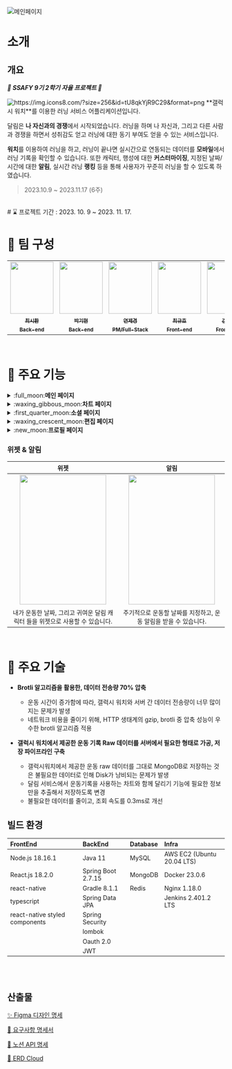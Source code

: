 ![메인페이지](https://github.com/Eungae-D/Dallim/assets/135101171/bd848807-e07b-49ae-99c4-970bda51e714)

# 소개

## 개요

**_👏 SSAFY 9기 2학기 자율 프로젝트 👏_**  
<aside>
<img src="https://img.icons8.com/?size=256&id=tU8qkYjR9C29&format=png" alt="https://img.icons8.com/?size=256&id=tU8qkYjR9C29&format=png" width="40px" /> **갤럭시 워치**를 이용한 러닝 서비스 어플리케이션입니다.

달림은 **나 자신과의 경쟁**에서 시작되었습니다. 러닝을 하며 나 자신과, 그리고 다른 사람과 경쟁을 하면서 성취감도 얻고 러닝에 대한 동기 부여도 얻을 수 있는 서비스입니다.

**워치**를 이용하여 러닝을 하고, 러닝이 끝나면 실시간으로 연동되는 데이터를 **모바일**에서 러닝 기록을 확인할 수 있습니다. 또한 캐릭터, 행성에 대한 **커스터마이징**, 지정된 날짜/시간에 대한 **알림**, 실시간 러닝 **랭킹** 등을 통해 사용자가 꾸준히 러닝을 할 수 있도록 하였습니다.

</aside>

> 2023.10.9 ~ 2023.11.17 (6주)

<br/>
# ⌛ 프로젝트 기간 : 2023. 10. 9 ~ 2023. 11. 17.

# 👥 팀 구성
<table align="center">
  <tr>
    <td align="center"><a href="https://github.com/pum005"><img src="https://avatars.githubusercontent.com/u/108645121?v=4" width="100px;" height="120px;" alt=""/><br /><sub><b>최시환<br>Back-end<br/></b></sub></a></td>
    <td align="center"><a href="https://github.com/qkrrlgus114"><img src="https://avatars.githubusercontent.com/u/121294224?v=4" width="100px;" height="120px;" alt=""/><br /><sub><b>박기현<br> Back-end<br/></b></sub></a></td>
    <td align="center"><a href="https://github.com/yeonchaking"><img src="https://avatars.githubusercontent.com/u/99801068?v=4" width="100px;" height="120px;" alt=""/><br /><sub><b>연제경<br>PM/Full-Stack<br/></b></sub></a></td>
    <td align="center"><a href="https://github.com/Eungae-D"><img src="https://avatars.githubusercontent.com/u/135101171?v=4" width="100px;" height="120px;" alt=""/><br /><sub><b>최규호<br> Front-end<br/></b></sub></a></td>
    <td align="center"><a href="https://github.com/soyeonnnb"><img src="https://avatars.githubusercontent.com/u/71217221?v=4" width="100px;" height="120px;" alt=""/><br /><sub><b>김소연<br> Front-end<br/></b></sub></a></td>
    <td align="center"><a href="https://github.com/SeongLI"><img src="https://avatars.githubusercontent.com/u/110223414?v=4" width="100px;" height="120px;" alt=""/><br /><sub><b>이은성<br> Front-end<br/></b></sub></a></td>
</table>
</br>


# 📌 주요 기능

<details>
<summary>:full_moon:<strong>메인 페이지</strong></summary>
<br>

|  비 로그인  |  메인 |  워치 가이드 |  
| :-----------------------------------------------------------------: | :-----------------------------------------------------------------: | :-----------------------------------------------------------------: |
| <img src="./frontend/Dallim/src/assets/readme/main/notLogin.png"  width="200" height="300"/> |  <img src="./frontend/Dallim/src/assets/readme/main/main.png"  width="200" height="300"/>  | <img src="./frontend/Dallim/src/assets/readme/main/privacypolicy.png"  width="200" height="300"/>   |
| 어플을 키고 소셜 로그인(네이버, 카카오)을 통해 로그인을 할 수 있습니다. | 소셜 로그인을 성공하면 메인 페이지로 이동하게 됩니다.  | 갤럭시 워치에 대한 가이드를 볼 수 있습니다. |

 |  달력  |  개인정보 처리방침 |
 | :-----------------------------------------------------------------: | :-----------------------------------------------------------------: |
 | <img src="./frontend/Dallim/src/assets/readme/main/watchGuide.png"  width="200" height="300"/> |  <img src="./frontend/Dallim/src/assets/readme/main/privacypolicy.png"  width="200" height="300"/>  |
 | 서비스 출석일과 관련된 달력입니다. 출석의 경우 해당 날짜에 달리기 종료시, 출석으로 인정됩니다. | 서비스 개인정보 처리에 대한 링크로 이어지는 창이 뜹니다. 확인을 선택하면 서비스 개인정보 처리방침 페이지로 이동하게 됩니다.  |
 
</details>

<details>
<summary>:waxing_gibbous_moon:<strong>차트 페이지</strong></summary>
<br>

|  차트 메인  |  차트 메인(하단 스크롤업) |  러닝 그래프 터치 |  
| :-----------------------------------------------------------------: | :-----------------------------------------------------------------: | :-----------------------------------------------------------------: |
| <img src="./frontend/Dallim/src/assets/readme/chart/chartMain.png"  width="200" height="300"/> |  <img src="./frontend/Dallim/src/assets/readme/chart/chartMainBottomUp.png"  width="200" height="300"/>  | <img src="./frontend/Dallim/src/assets/readme/chart/moveRunningRecord.png"  width="200" height="300"/>   |
| 차트 메인페이지입니다. 달력을 통해 어느 날짜에 러닝을 했는지, 이번주 기록이 어떻게 되는지 확인할 수 있습니다. | 하단 스크롤바를 위로 올리면 월별로 달린 기록을 확인할 수 있습니다.  | 러닝 그래프 터치시 해당 러닝 기록을 볼 수 있습니다. |

|  차트 메인(슬라이드)  |  차트 기록 |  페이스 차트 |  
| :-----------------------------------------------------------------: | :-----------------------------------------------------------------: | :-----------------------------------------------------------------: |
| <img src="./frontend/Dallim/src/assets/readme/chart/chartMainSlide.png"  width="200" height="300"/> |  <img src="./frontend/Dallim/src/assets/readme/chart/runningRecord.png"  width="200" height="300"/> <img src="./frontend/Dallim/src/assets/readme/chart/runningRecordTwo.png"  width="200" height="300"/> <img src="./frontend/Dallim/src/assets/readme/chart/runningRecordThree.png"  width="200" height="300"/> | <img src="./frontend/Dallim/src/assets/readme/chart/paceChart.png"  width="200" height="300"/>   |
| 달력에 표시된 러닝 기록 선택 시, 해당 일자에 뛴 기록이 나타나게 됩니다.  | 카드 선택 시, 기록의 상세보기로 이동하며 해당 뷰에서 스크롤을 통해 속도, 심박수 그래프, 같이 달린 러닝메이트도 함께 나타납니다.  | 차트 기록에서 오른쪽 슬라이드를 통해 페이스 차트를 확인할 수 있습니다. |

|  페이스 차트 터치  |  페이스 차트 비교 |  러닝 메이트와 기록비교 |  심박수 차트  | 
| :--------------------------------------------------------------: | :--------------------------------------------------------------: | :--------------------------------------------------------------: | :--------------------------------------------------------------: |
| <img src="./frontend/Dallim/src/assets/readme/chart/paceChartTouch.png"  width="200" height="300"/> |  <img src="./frontend/Dallim/src/assets/readme/chart/runningTogetherTwo.png"  width="200" height="300"/>  | <img src="./frontend/Dallim/src/assets/readme/chart/compareRunningRecord.png"  width="200" height="300"/>   | <img src="./frontend/Dallim/src/assets/readme/chart/heartBeatTwo.png"  width="200" height="300"/> |  
| 그래프를 선택하면 선택한 지점의 평균 페이스가 나타납니다. | 같이 달리기 비교 토글 터치 시 함께 달린 러닝메이트와 비교를 할 수 있습니다.  | 같이 달린 러닝메이트와 달린 기록 리스트를 확인할 수 있습니다. | 페이스 차트에서 한칸 더 옆으로 이동 시 심박수 차트가 나타납니다. 해당 그래프 선택 시, 해당 지점에서의 심박수가 있는 영역에 따라 색상이 선택됩니다. | 

</details>

<details>
<summary>:first_quarter_moon:<strong>소셜 페이지</strong></summary>
<br>

|  소셜 메인(전체)  |  러닝메이트 상세보기 |  러닝메이트와 비교하기 | 러닝메이트와 친구추가 |
| :-------------------------------------------------------------: | :-------------------------------------------------------------: | :-------------------------------------------------------------: | :-------------------------------------------------------------: |
| <img src="./frontend/Dallim/src/assets/readme/social/rankingMain.png"  width="200" height="300"/> |  <img src="./frontend/Dallim/src/assets/readme/social/runningMateRegister.png"  width="200" height="300"/>  | <img src="./frontend/Dallim/src/assets/readme/social/compareRunningMate.png"  width="200" height="300"/> | <img src="./frontend/Dallim/src/assets/readme/social/followRunningMate.png"  width="200" height="300"/> |
| 소셜버튼 터치시 전체 랭킹을 볼 수 있는 화면입니다. | 랭킹에 나타난 프로필 터치 시 해당 유저의 실제 프로필과 기록들을 볼 수 있습니다. 또한 등록하기 버튼을 통해 러닝메이트를 등록할 수 있습니다.  | 카드 터치 시 해당 러닝 메이트와 나와의 기록을 비교할 수 있습니다. | 친구 요청 버튼을 통해 친구 요청을 보낼 수 있습니다. |

|  소셜 메인(친구)  | 친구 검색 | 친구 목록 |  
| :-----------------------------------------------------------------: | :-----------------------------------------------------------------: | :-----------------------------------------------------------------: |
| <img src="./frontend/Dallim/src/assets/readme/social/friendMain.png"  width="200" height="300"/> |  <img src="./frontend/Dallim/src/assets/readme/social/friendResearch.png"  width="200" height="300"/> <img src="./frontend/Dallim/src/assets/readme/social/followRunningMateTwo.png"  width="200" height="300"/> | <img src="./frontend/Dallim/src/assets/readme/social/runningMateList.png"  width="200" height="300"/>   |
| 상단의 토글 바 터치 시 내가 등록한 친구들의 랭킹을 볼 수 있습니다.  | 메인(친구)의 우측 상단 버튼을 통해 모달(친구 검색, 목록, 받은 요청)을 보여주며, 닉네임 검색을 통하여 유저를 조회,요청할 수 있습니다.  | 친구 목록 버튼을 터치하여 현재 나의 친구 목록을 볼 수 있습니. |

| 친구 목록 삭제 | 받은 요청 | 받은요청 수락, 거절 | 
| :--------------------------------------------------------------: | :--------------------------------------------------------------: | :--------------------------------------------------------------: |
| <img src="./frontend/Dallim/src/assets/readme/social/deleteRunningMate.png"  width="200" height="300"/> |  <img src="./frontend/Dallim/src/assets/readme/social/acceptRequest.png"  width="200" height="300"/>  | <img src="./frontend/Dallim/src/assets/readme/social/acceptRunningMate.png"  width="200" height="300"/> |
| 친구 목록에서 삭제 버튼을 누르게 되면 친구가 삭제가 됩니다. | 받은 요청 버튼을 클릭하여 요청받은 목록을 볼 수 있습니다.  | 받은 요청을 수락,또는 거절을 할 수 있습니다. |

</details>

<details>
<summary>:waxing_crescent_moon:<strong>편집 페이지</strong></summary>
<br>

|  편집 메인(캐릭터)  |  캐릭터 구매 |  
| :-------------------------------------------------------------: | :-------------------------------------------------------------: |
| <img src="./frontend/Dallim/src/assets/readme/modify/characterMain.png"  width="200" height="300"/>  <img src="./frontend/Dallim/src/assets/readme/modify/otherCharacter.png"  width="200" height="300"/>  | <img src="./frontend/Dallim/src/assets/readme/modify/buyCharacter.png"  width="200" height="300"/>  <img src="./frontend/Dallim/src/assets/readme/modify/buyCharacterAccept.png"  width="200" height="300"/> |
| 편집 버튼 터치 시 기본적으로 캐릭터 선택 화면으로 이동하게 됩니다. | 구매 버튼 터치시 포인트를 사용하여 구매할 수 있습니다.  | 

|  편집 메인(행성)  | 워치화면 미리보기 | 행성 구매 |  
| :-----------------------------------------------------------------: | :-----------------------------------------------------------------: | :-----------------------------------------------------------------: |
| <img src="./frontend/Dallim/src/assets/readme/modify/planetMain.png"  width="200" height="300"/> |  <img src="./frontend/Dallim/src/assets/readme/modify/previewPlanet.png"  width="200" height="300"/> | <img src="./frontend/Dallim/src/assets/readme/modify/buyPlanet.png"  width="200" height="300"/> |
| 상단의 행성 토글 터치 시 대표 행성을 지정할 수 있는 페이지로 이동합니다.  | 행성에 있는 워치 버튼을 터치하면 현재 워치에서 나오는 미리 보기 화면을 볼 수 있습니다.  | 잠겨있는 행성을 포인트를 통하여 구매할 수 있습니다. |

</details>

<details>
<summary>:new_moon:<strong>프로필 페이지</strong></summary>
<br>

|  프로필 메인  |  닉네임 변경 | 러닝 메이트 설정 |  
| :-------------------------------------------------------------: | :-------------------------------------------------------------: | :-------------------------------------------------------------: |
| <img src="./frontend/Dallim/src/assets/readme/profile/profileMain.png"  width="200" height="300"/> | <img src="./frontend/Dallim/src/assets/readme/profile/modifyNickname.png"  width="200" height="300"/>  | <img src="./frontend/Dallim/src/assets/readme/profile/runningMateSetting.png"  width="200" height="300"/> |
| 프로필 버튼을 터치 시 프로필 페이지로 이동하며, 나의 정보(레벨, 닉네임, 경험치, 대표캐릭터)를 볼 수 있습니다. | 닉네임 변경은 5글자이상, 띄어쓰기, 닉네임 중복이 발생하게 되면 변경이 불가능합니다. 그 외는 변경할 수 있습니다. | 러닝 메이트 버튼 터치 시 내가 등록한 상대의 러닝 기록을 볼 수 있고, 왼쪽 슬라이드로 러닝 기록 리스트를 볼 수 있습니다. 삭제 버튼 터치 시 내가 설정한 러닝 기록을 삭제 할 수 있습니다. 

|  워치 설정  | 운동 알림 설정 | 로그아웃 |  
| :-----------------------------------------------------------------: | :-----------------------------------------------------------------: | :-----------------------------------------------------------------: |
| <img src="./frontend/Dallim/src/assets/readme/profile/linkToWatch.png"  width="200" height="300"/> |  <img src="./frontend/Dallim/src/assets/readme/profile/runningAlarm.png"  width="200" height="300"/> | <img src="./frontend/Dallim/src/assets/readme/profile/logOut.png"  width="200" height="300"/> |
| 워치 버튼 터치 시 워치 설정 페이지로 이동하며, 워치에서 발급받은 인증번호로 휴대폰이랑 워치를 연동할 수 있습니다.  | 알림 버튼 터치 시 알림 설정 페이지로 이동하며, 원하는 때에 운동을 할 수 있도록, 요일과 시간을 설정하여 푸쉬 알림(FCM)을 받을 수 있습니다.  | 로그아웃 버튼 클릭시 소셜 로그아웃을 진행할 수 있습니다. 네이버는 서비스 로그아웃을 진행할 수 있습니다. |

</details>










### 위젯 & 알림

|                                                                                         위젯                                                                                         |                                                                                                                                                                                 알림                                                                                                                                                                              |
| :-----------------------------------------------------------------------------------------------------------------------------------------------------------------------------------: | :--------------------------------------------------------------------------------------------------------------------------------------------------------------------------------------------------------------------------------------------------------------------------------------------------------------------------------------------------------------------------: |
|                                <img src="./frontend/Dallim/src/assets/demo/widget.png"  width="200" height="300"/>                                |                                                                                                                           <img src="./frontend/Dallim/src/assets/demo/alarm.png"  width="200" height="300"/>                                                                                                                            |
| 내가 운동한 날짜, 그리고 귀여운 달림 캐릭터 들을 위젯으로 사용할 수 있습니다. | 주기적으로 운동할 날짜를 지정하고, 운동 알림을 받을 수 있습니다.  |

<br/>

# 🔗 주요 기술

- **Brotli 알고리즘을 활용한, 데이터 전송량 70% 압축**
    - 운동 시간이 증가함에 따라, 갤럭시 워치와 서버 간 데이터 전송량이 너무 많이지는 문제가 발생
    - 네트워크 비용을 줄이기 위해, HTTP 생태계의 gzip, brotli 중 압축 성능이 우수한 brotli 알고리즘 적용
      
- **갤럭시 워치에서 제공한 운동 기록 Raw 데이터를 서버에서 필요한 형태로 가공, 저장 파이프라인 구축**
    - 갤럭시워치에서 제공한 운동 raw 데이터를 그대로 MongoDB로 저장하는 것은 불필요한 데이터로 인해 Disk가 낭비되는 문제가 발생   
    - 달림 서비스에서 운동기록을 사용하는 차트와 함께 달리기 기능에 필요한 정보만을 추출해서 저장하도록 변경
    - 불필요한 데이터를 줄이고, 조회 속도를 0.3ms로 개선


## 빌드 환경

| FrontEnd                | BackEnd                                      | Database   | Infra                      |
| :---------------------- | :------------------------------------------- | :--------- | :------------------------- |
| Node.js 18.16.1         | Java 11           | MySQL | AWS EC2 (Ubuntu 20.04 LTS) |
| React.js 18.2.0         | Spring Boot 2.7.15                            | MongoDB    | Docker 23.0.6              |
| react-native        | Gradle 8.1.1                                 | Redis      | Nginx 1.18.0               |
| typescript      | Spring Data JPA                                          |    | Jenkins 2.401.2 LTS        |
| react-native styled components      | Spring Security |            |               |
| | lombok                                       |            |       |
| | Oauth 2.0                                         |   |
| | JWT                                          |  |

<br>

<br>

## 산출물

[✨ Figma 디자인 명세](https://www.figma.com/files/team/1293740638879285710/%EC%97%AC%EB%8D%9F%ED%8A%B8?fuid=1055051160728593576)

[🌳 요구사항 명세서](https://www.notion.so/soyeonnnb/d28d940e32a648dcb0a8b6ec1c266109)

[📌 노션 API 명세](https://www.notion.so/soyeonnnb/913aeb51ff6245d3b476cea3091e390a)

[🐳 ERD Cloud](https://www.erdcloud.com/d/T899y4ovym8Q6wPCW)

<br/>
